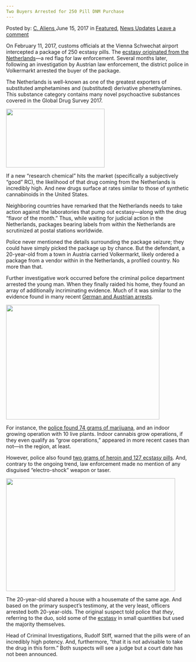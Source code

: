 ```yaml
---
Two Buyers Arrested for 250 Pill DNM Purchase
---
```

<article class="post-listing post-20631 post type-post status-publish format-standard has-post-thumbnail hentry category-deepdot-news category-news-updates tag-4605 tag-buyers tag-dnm tag-pill tag-purchase">
    <div class="post-inner">
        <span>Posted by: <a href="https://www.deepdotweb.com/author/caliens/" title="">C. Aliens </a></span>
    <span>June 15, 2017</span>
    <span>in <a href="https://www.deepdotweb.com/category/deepdot-news/" rel="category tag">Featured</a>, <a href="https://www.deepdotweb.com/category/news-updates/" rel="category tag">News Updates</a></span>
    <span><a href="https://www.deepdotweb.com/2017/06/15/two-buyers-arrested-250-pill-dnm-purchase/#respond">Leave a comment</a></span>
    </p>
    <div class="clear"></div>
    <div class="entry">
    <p>On February 11, 2017, customs officials at the Vienna Schwechat airport intercepted a package of 250 ecstasy pills. The <a href="http://www.regionews.at/newsdetail/Voelkermarkt_20_Jaehriger_bestellt_sich_im_Darknet_Drogen-148728">ecstasy originated from the Netherlands</a>—a red flag for law enforcement. Several months later, following an investigation by Austrian law enforcement, the district police in Volkermarkt arrested the buyer of the package.</p>
    <p>The Netherlands is well-known as one of the greatest exporters of substituted amphetamines and (substituted) derivative phenethylamines. This substance category contains many novel psychoactive substances covered in the Global Drug Survey 2017.</p>
    <p><img class="wp-image-20639 aligncenter" src="https://www.deepdotweb.com/wp-content/uploads/2017/06/word-image-82.jpeg" width="269" height="161" srcset="https://www.deepdotweb.com/wp-content/uploads/2017/06/word-image-82.jpeg 800w, https://www.deepdotweb.com/wp-content/uploads/2017/06/word-image-82-300x179.jpeg 300w" sizes="(max-width: 269px) 100vw, 269px" /></p>
    <p>If a new “research chemical” hits the market (specifically a subjectively “good” RC), the likelihood of that drug coming from the Netherlands is incredibly high. And new drugs surface at rates similar to those of synthetic cannabinoids in the United States.</p>
    <p>Neighboring countries have remarked that the Netherlands needs to take action against the laboratories that pump out ecstasy—along with the drug “flavor of the month.” Thus, while waiting for judicial action in the Netherlands, packages bearing labels from within the Netherlands are scrutinized at postal stations worldwide.</p>
    <p>Police never mentioned the details surrounding the package seizure; they could have simply picked the package up by chance. But the defendant, a 20-year-old from a town in Austria carried Volkermarkt, likely ordered a package from a vendor within in the Netherlands, a profiled country. No more than that.</p>
    <p>Further investigative work occurred before the criminal police department arrested the young man. When they finally raided his home, they found an array of additionally incriminating evidence. Much of it was similar to the evidence found in many recent <a href="https://www.deepdotweb.com/tag/Germany/">German and Austrian arrests</a>.</p>
    <p><img class="wp-image-20640 aligncenter" src="https://www.deepdotweb.com/wp-content/uploads/2017/06/word-image-83.jpeg" width="419" height="314" srcset="https://www.deepdotweb.com/wp-content/uploads/2017/06/word-image-83.jpeg 800w, https://www.deepdotweb.com/wp-content/uploads/2017/06/word-image-83-300x225.jpeg 300w" sizes="(max-width: 419px) 100vw, 419px" /></p>
    <p>For instance, the <a href="https://www.deepdotweb.com/2016/12/15/german-marijuana-grower-busted/">police found 74 grams of marijuana</a>, and an indoor growing operation with 10 live plants. Indoor cannabis grow operations, if they even qualify as “grow operations,” appeared in more recent cases than not—in the region, at least.</p>
    <p>However, police also found <a href="http://www.kleinezeitung.at/kaernten/5225825/Voelkermarkt_Drogen-kamen-per-Luftpost">two grams of heroin and 127 ecstasy pills</a>. And, contrary to the ongoing trend, law enforcement made no mention of any disguised “electro-shock” weapon or taser.</p>
    <p><img class="wp-image-20641 aligncenter" src="https://www.deepdotweb.com/wp-content/uploads/2017/06/word-image-84.jpeg" width="462" height="309" srcset="https://www.deepdotweb.com/wp-content/uploads/2017/06/word-image-84.jpeg 800w, https://www.deepdotweb.com/wp-content/uploads/2017/06/word-image-84-300x201.jpeg 300w, https://www.deepdotweb.com/wp-content/uploads/2017/06/word-image-84-290x195.jpeg 290w" sizes="(max-width: 462px) 100vw, 462px" /></p>
    <p>The 20-year-old shared a house with a housemate of the same age. And based on the primary suspect&#8217;s testimony, at the very least, officers arrested both 20-year-olds. The original suspect told police that <em>they</em>, referring to the duo, sold some of the <a href="https://www.deepdotweb.com/tag/mdma/">ecstasy</a> in small quantities but used the majority themselves.</p>
    <p>Head of Criminal Investigations, Rudolf Stiff, warned that the pills were of an incredibly high potency. And, furthermore, “that it is not advisable to take the drug in this form.” Both suspects will see a judge but a court date has not been announced.</p>
    </div>
    <span style="display:none"><a href="https://www.deepdotweb.com/tag/250/" rel="tag">250</a> <a href="https://www.deepdotweb.com/tag/arrested/" rel="tag">arrested</a> <a href="https://www.deepdotweb.com/tag/buyers/" rel="tag">buyers</a> <a href="https://www.deepdotweb.com/tag/dnm/" rel="tag">dnm</a> <a href="https://www.deepdotweb.com/tag/pill/" rel="tag">pill</a> <a href="https://www.deepdotweb.com/tag/purchase/" rel="tag">purchase</a></span> <span style="display:none" class="updated">2017-06-15</span>
    <div style="display:none" class="vcard author" itemprop="author" itemscope itemtype="http://schema.org/Person"><strong class="fn" itemprop="name"><a href="https://www.deepdotweb.com/author/caliens/" title="Posts by C. Aliens" rel="author">C. Aliens</a></strong></div>
    </div>
</article>

